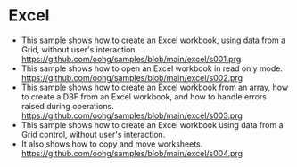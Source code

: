 # Excel

* This sample shows how to create an Excel workbook, using data from a Grid, without user's interaction.
https://github.com/oohg/samples/blob/main/excel/s001.prg
* This sample shows how to open an Excel workbook in read only mode.
https://github.com/oohg/samples/blob/main/excel/s002.prg
* This sample shows how to create an Excel workbook from an array, how to create a DBF from an Excel workbook, and how to handle errors raised during operations.
https://github.com/oohg/samples/blob/main/excel/s003.prg
* This sample shows how to create an Excel workbook using data from a Grid control, without user's interaction.
* It also shows how to copy and move worksheets.
https://github.com/oohg/samples/blob/main/excel/s004.prg

